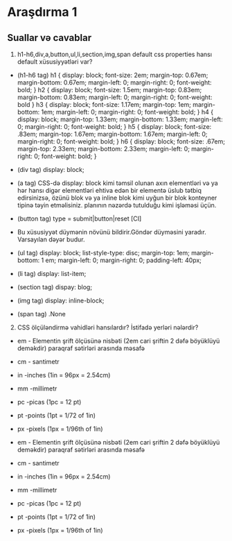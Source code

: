 # Araşdırma 1

## Suallar və cavablar

1. h1-h6,div,a,button,ul,li,section,img,span default css properties hansı default xüsusiyyətləri var?

- (h1-h6 tag) h1 {
  display: block;
  font-size: 2em;
  margin-top: 0.67em;
  margin-bottom: 0.67em;
  margin-left: 0;
  margin-right: 0;
  font-weight: bold;
  }
  h2 {
  display: block;
  font-size: 1.5em;
  margin-top: 0.83em;
  margin-bottom: 0.83em;
  margin-left: 0;
  margin-right: 0;
  font-weight: bold
  }
  h3 {
  display: block;
  font-size: 1.17em;
  margin-top: 1em;
  margin-bottom: 1em;
  margin-left: 0;
  margin-right: 0;
  font-weight: bold;
  }
  h4 {
  display: block;
  margin-top: 1.33em;
  margin-bottom: 1.33em;
  margin-left: 0;
  margin-right: 0;
  font-weight: bold;
  }
  h5 {
  display: block;
  font-size: .83em;
  margin-top: 1.67em;
  margin-bottom: 1.67em;
  margin-left: 0;
  margin-right: 0;
  font-weight: bold;
  }
  h6 {
  display: block;
  font-size: .67em;
  margin-top: 2.33em;
  margin-bottom: 2.33em;
  margin-left: 0;
  margin-right: 0;
  font-weight: bold;
  }
- (div tag) display: block;

- (a tag) CSS-də display: block kimi təmsil olunan axın elementləri və ya hər hansı digər elementləri ehtiva edən bir <a> elementə üslub tətbiq edirsinizsə, <a> özünü blok və ya inline blok kimi uyğun bir blok konteyner tipinə təyin etməlisiniz. planının nəzərdə tutulduğu kimi işləməsi üçün.

- (button tag) type = submit|button|reset [CI]
- Bu xüsusiyyət düymənin növünü bildirir.Göndər düyməsini yaradır. Varsayılan dəyər budur.

- (ul tag) display: block;
  list-style-type: disc;
  margin-top: 1em;
  margin-bottom: 1 em;
  margin-left: 0;
  margin-right: 0;
  padding-left: 40px;

- (li tag) display: list-item;

- (section tag) dispay: blog;

- (img tag) display: inline-block;

- (span tag) .None

2.  CSS ölçüləndirmə vahidləri hansılardır? İstifadə yerləri nələrdir?

- em - Elementin şrift ölçüsünə nisbəti (2em cari şriftin 2 dəfə böyüklüyü deməkdir) paraqraf sətirləri arasında məsafə
- cm - santimetr
- in -inches (1in = 96px = 2.54cm)
- mm -millimetr
- pc -picas (1pc = 12 pt)
- pt -points (1pt = 1/72 of 1in)
- px -pixels (1px = 1/96th of 1in)

- em - Elementin şrift ölçüsünə nisbəti (2em cari şriftin 2 dəfə böyüklüyü deməkdir) paraqraf sətirləri arasında məsafə
- cm - santimetr
- in -inches (1in = 96px = 2.54cm)
- mm -millimetr
- pc -picas (1pc = 12 pt)
- pt -points (1pt = 1/72 of 1in)
- px -pixels (1px = 1/96th of 1in)
